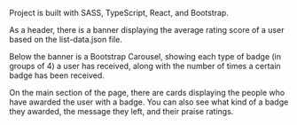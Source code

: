 Project is built with SASS, TypeScript, React, and Bootstrap.

As a header, there is a banner displaying the average rating score of a user based on the list-data.json file.

Below the banner is a Bootstrap Carousel, showing each type of badge (in groups of 4) a user has received, along with the number of times a certain badge has been received.

On the main section of the page, there are cards displaying the people who have awarded the user with a badge. You can also see what kind of a badge they awarded, the message they left, and their praise ratings.
